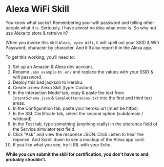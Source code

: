 # Alexa WiFi Skill

You know what sucks? Remembering your wifi password and telling other people what it is. Seriously, I have almost no idea what mine is. So why not use Alexa to store & retreive it?

When you invoke this skill `Alexa, open Wifi`, it will spell out your SSID & Wifi Password, character by character. And it'll also report it in the Alexa app.

To get this working, you'll need to:

1. Set up an Amazon & Alexa dev account.
2. Rename `.env_example` to `.env` and replace the values with your SSID & wifi password.
3. Deploy this bad jackson to Heroku.
4. Create a new Alexa Skill (type: Custom).
5. In the Interaction Model tab, copy & paste the text from `IntentSchema.json` & `SampleUtterances.txt` into the first and third text areas.
6. In the Configuration tab, paste your heroku url (must be https)
7. In the SSL Certificate tab, select the second option (subdomain / wildcard)
8. In the Test tab, type something (anything really) in the utterance field of the Service simulator text field.
9. Click "Ask" and view the response JSON. Click Listen to hear the reponse. And Scroll down to see a mockup of the Alexa app card.
10. If you like what you see, try it IRL with your Echo.

**While you _can_ submit the skill for certification, you don't have to and probably shouldn't.**